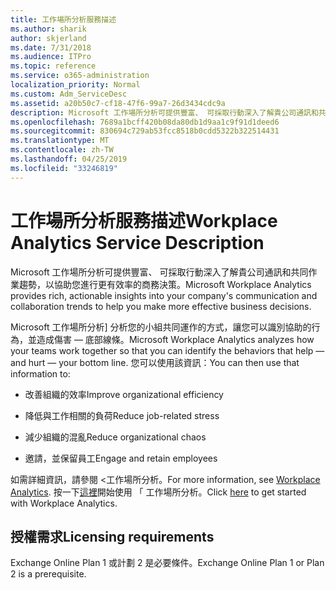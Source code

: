 ```yaml
---
title: 工作場所分析服務描述
ms.author: sharik
author: skjerland
ms.date: 7/31/2018
ms.audience: ITPro
ms.topic: reference
ms.service: o365-administration
localization_priority: Normal
ms.custom: Adm_ServiceDesc
ms.assetid: a20b50c7-cf18-47f6-99a7-26d3434cdc9a
description: Microsoft 工作場所分析可提供豐富、 可採取行動深入了解貴公司通訊和共同作業趨勢，以協助您進行更有效率的商務決策。
ms.openlocfilehash: 7689a1bcff420b08da80db1d9aa1c9f91d1deed6
ms.sourcegitcommit: 830694c729ab53fcc8518b0cdd5322b322514431
ms.translationtype: MT
ms.contentlocale: zh-TW
ms.lasthandoff: 04/25/2019
ms.locfileid: "33246819"
---
```

# <a name="workplace-analytics-service-description"></a><span data-ttu-id="1f3ff-103">工作場所分析服務描述</span><span class="sxs-lookup"><span data-stu-id="1f3ff-103">Workplace Analytics Service Description</span></span>

<span data-ttu-id="1f3ff-104">Microsoft 工作場所分析可提供豐富、 可採取行動深入了解貴公司通訊和共同作業趨勢，以協助您進行更有效率的商務決策。</span><span class="sxs-lookup"><span data-stu-id="1f3ff-104">Microsoft Workplace Analytics provides rich, actionable insights into your company's communication and collaboration trends to help you make more effective business decisions.</span></span>
  
<span data-ttu-id="1f3ff-105">Microsoft 工作場所分析] 分析您的小組共同運作的方式，讓您可以識別協助的行為，並造成傷害 — 底部線條。</span><span class="sxs-lookup"><span data-stu-id="1f3ff-105">Microsoft Workplace Analytics analyzes how your teams work together so that you can identify the behaviors that help — and hurt — your bottom line.</span></span> <span data-ttu-id="1f3ff-106">您可以使用該資訊：</span><span class="sxs-lookup"><span data-stu-id="1f3ff-106">You can then use that information to:</span></span> 
  
- <span data-ttu-id="1f3ff-107">改善組織的效率</span><span class="sxs-lookup"><span data-stu-id="1f3ff-107">Improve organizational efficiency</span></span>
    
- <span data-ttu-id="1f3ff-108">降低與工作相關的負荷</span><span class="sxs-lookup"><span data-stu-id="1f3ff-108">Reduce job-related stress</span></span>
    
- <span data-ttu-id="1f3ff-109">減少組織的混亂</span><span class="sxs-lookup"><span data-stu-id="1f3ff-109">Reduce organizational chaos</span></span>
    
- <span data-ttu-id="1f3ff-110">邀請，並保留員工</span><span class="sxs-lookup"><span data-stu-id="1f3ff-110">Engage and retain employees</span></span>
    
<span data-ttu-id="1f3ff-111">如需詳細資訊，請參閱 <<c0>工作場所分析。</span><span class="sxs-lookup"><span data-stu-id="1f3ff-111">For more information, see [Workplace Analytics](https://go.microsoft.com/fwlink/?linkid=852492).</span></span> <span data-ttu-id="1f3ff-112">按一下[這裡](https://docs.microsoft.com/en-us/workplace-analytics/overview/get-started)開始使用 「 工作場所分析。</span><span class="sxs-lookup"><span data-stu-id="1f3ff-112">Click [here](https://docs.microsoft.com/en-us/workplace-analytics/overview/get-started) to get started with Workplace Analytics.</span></span> 
  
## <a name="licensing-requirements"></a><span data-ttu-id="1f3ff-113">授權需求</span><span class="sxs-lookup"><span data-stu-id="1f3ff-113">Licensing requirements</span></span>

<span data-ttu-id="1f3ff-114">Exchange Online Plan 1 或計劃 2 是必要條件。</span><span class="sxs-lookup"><span data-stu-id="1f3ff-114">Exchange Online Plan 1 or Plan 2 is a prerequisite.</span></span>